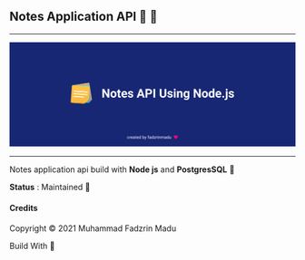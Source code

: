 ## Notes Application API 🧙 🍳
---

![preview](https://github.com/fadzrinmadu/notes-app-back-end/blob/main/assets/banner.png)

---

Notes application api build with __Node js__ and __PostgresSQL__ 🌸

**Status** : Maintained 🚀


#### Credits
Copyright © 2021 Muhammad Fadzrin Madu

Build With 💙
